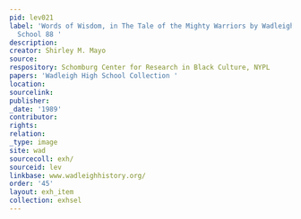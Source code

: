 ```yaml
---
pid: lev021
label: 'Words of Wisdom, in The Tale of the Mighty Warriors by Wadleigh Junior High
  School 88 '
description:
creator: Shirley M. Mayo
source:
respository: Schomburg Center for Research in Black Culture, NYPL
papers: 'Wadleigh High School Collection '
location:
sourcelink:
publisher:
_date: '1989'
contributor:
rights:
relation:
_type: image
site: wad
sourcecoll: exh/
sourceid: lev
linkbase: www.wadleighhistory.org/
order: '45'
layout: exh_item
collection: exhsel
---
```

